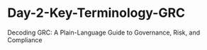 # Day-2-Key-Terminology-GRC
Decoding GRC: A Plain-Language Guide to Governance, Risk, and Compliance
